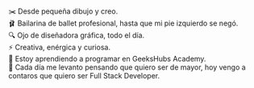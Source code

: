 ✂️ Desde pequeña dibujo y creo. <br>
🩰 Bailarina de ballet profesional, hasta que mi pie izquierdo se negó.<br>
🔍 Ojo de diseñadora gráfica, todo el día. <br>
⚡ Creativa, enérgica y curiosa. <br>
🌱 Estoy aprendiendo a programar en GeeksHubs Academy.<br>
💭  Cada día me levanto pensando que quiero ser de mayor, hoy vengo a contaros que quiero ser Full Stack Developer.<br>
